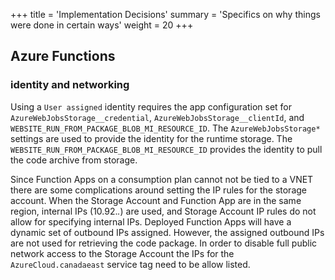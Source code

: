 +++
title = 'Implementation Decisions'
summary = 'Specifics on why things were done in certain ways'
weight = 20
+++

## Azure Functions
### identity and networking
Using a `User assigned` identity requires the app configuration set for `AzureWebJobsStorage__credential`, `AzureWebJobsStorage__clientId`, and `WEBSITE_RUN_FROM_PACKAGE_BLOB_MI_RESOURCE_ID`. The `AzureWebJobsStorage*` settings are used to provide the identity for the runtime storage. The `WEBSITE_RUN_FROM_PACKAGE_BLOB_MI_RESOURCE_ID` provides the identity to pull the code archive from storage.

Since Function Apps on a consumption plan cannot not be tied to a VNET there are some complications around setting the IP rules for the storage account. When the Storage Account and Function App are in the same region, internal IPs (10.92.*.*) are used, and Storage Account IP rules do not allow for specifying internal IPs. Deployed Function Apps will have a dynamic set of outbound IPs assigned. However, the assigned outbound IPs are not used for retrieving the code package. In order to disable full public network access to the Storage Account the IPs for the `AzureCloud.canadaeast` service tag need to be allow listed.
